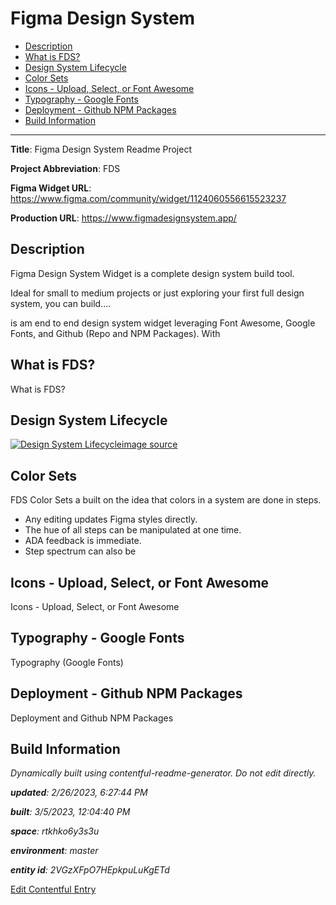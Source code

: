 # Figma Design System
<!-- 
  Do not edit directly, built using contentful-readme-generator.
  Content details in Build Information below.
-->

- [Description](#description)
- [What is FDS?](#what-is-fds)
- [Design System Lifecycle](#design-system-lifecycle)
- [Color Sets](#color-sets)
- [Icons - Upload, Select, or Font Awesome](#icons---upload-select-or-font-awesome)
- [Typography - Google Fonts](#typography---google-fonts)
- [Deployment - Github NPM Packages](#deployment---github-npm-packages)
- [Build Information](#build-information)

---


__Title__: Figma Design System Readme Project

__Project Abbreviation__: FDS

__Figma Widget URL__: https://www.figma.com/community/widget/1124060556615523237

__Production URL__: https://www.figmadesignsystem.app/

## Description

Figma Design System Widget is a complete design system build tool. 

Ideal for small to medium projects or just exploring your first full design system, you can build....

is am end to end design system widget leveraging Font Awesome, Google Fonts, and Github (Repo and NPM Packages). With 

## What is FDS?
What is FDS?

## Design System Lifecycle
[![Design System Lifecycle](https://images.ctfassets.net/rtkhko6y3s3u/STDEhsaxXEs9cdoWTaJ5d/c6c1a14aea3bc6bb7fcd44aa8fd91800/Design_System_Lifecycle.png)](https://images.ctfassets.net/rtkhko6y3s3u/STDEhsaxXEs9cdoWTaJ5d/c6c1a14aea3bc6bb7fcd44aa8fd91800/Design_System_Lifecycle.png "View Full Size")[image source](https://www.figma.com/file/Msm91sl0dhVPyjUnnbtd7j/?node-id=5:61)



## Color Sets
FDS Color Sets a built on the idea that colors in a system are done in steps.

- Any editing updates Figma styles directly.
- The hue of all steps can be manipulated at one time.
- ADA feedback is immediate.
- Step spectrum can also be 


## Icons - Upload, Select, or Font Awesome
Icons - Upload, Select, or Font Awesome

## Typography - Google Fonts
Typography (Google Fonts)

## Deployment - Github NPM Packages
Deployment and Github NPM Packages

## Build Information

*Dynamically built using contentful-readme-generator. Do not edit directly.*

*__updated__: 2/26/2023, 6:27:44 PM*

*__built__: 3/5/2023, 12:04:40 PM*

*__space__: rtkhko6y3s3u*

*__environment__: master*

*__entity id__: 2VGzXFpO7HEpkpuLuKgETd*

[Edit Contentful Entry](https://app.contentful.com/spaces/rtkhko6y3s3u/environments/master/entries/2VGzXFpO7HEpkpuLuKgETd)